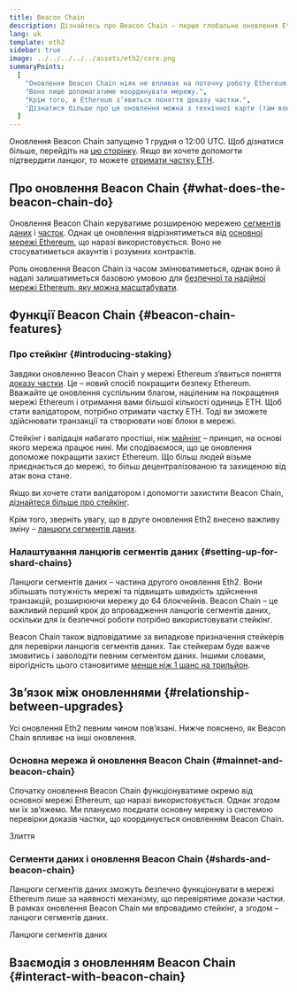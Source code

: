 ```yaml
---
title: Beacon Chain
description: Дізнайтесь про Beacon Chain – перше глобальне оновлення Eth2 для Ethereum.
lang: uk
template: eth2
sidebar: true
image: ../../../../../assets/eth2/core.png
summaryPoints:
  [
    "Оновлення Beacon Chain ніяк не впливає на поточну роботу Ethereum.",
    "Воно лише допомагатиме координувати мережу.",
    "Крім того, в Ethereum з’явиться поняття доказу частки.",
    'Дізнатися більше про це оновлення можна з технічної карти (там воно позначено як "Фаза 0").',
  ]
---
```


<UpgradeStatus isShipped date="Відправлено!">
    Оновлення Beacon Chain запущено 1 грудня о 12:00 UTC. Щоб дізнатися більше, перейдіть на <a href="https://beaconscan.com/">цю сторінку</a>. Якщо ви хочете допомогти підтвердити ланцюг, то можете <a href="/eth2/staking/">отримати частку ETH</a>.
</UpgradeStatus>

## Про оновлення Beacon Chain {#what-does-the-beacon-chain-do}

Оновлення Beacon Chain керуватиме розширеною мережею [сегментів даних](/eth2/shard-chains/) і [часток](/eth2/staking/). Однак це оновлення відрізнятиметься від [основної мережі Ethereum](/glossary/#mainnet), що наразі використовується. Воно не стосуватиметься акаунтів і розумних контрактів.

Роль оновлення Beacon Chain із часом змінюватиметься, однак воно й надалі залишатиметься базовою умовою для [безпечної та надійної мережі Ethereum, яку можна масштабувати](/eth2/vision/).

## Функції Beacon Chain {#beacon-chain-features}

### Про стейкінг {#introducing-staking}

Завдяки оновленню Beacon Chain у мережі Ethereum з’явиться поняття [доказу частки](/developers/docs/consensus-mechanisms/pos/). Це – новий спосіб покращити безпеку Ethereum. Вважайте це оновлення суспільним благом, націленим на покращення мережі Ethereum і отримання вами більшої кількості одиниць ETH. Щоб стати валідатором, потрібно отримати частку ETH. Тоді ви зможете здійснювати транзакції та створювати нові блоки в мережі.

Стейкінг і валідація набагато простіші, ніж [майнінг](/developers/docs/mining/) – принцип, на основі якого мережа працює нині. Ми сподіваємося, що це оновлення допоможе покращити захист Ethereum. Що більш людей візьме приєднається до мережі, то більш децентралізованою та захищеною від атак вона стане.

<InfoBanner emoji=":money_bag:">
Якщо ви хочете стати валідатором і допомогти захистити Beacon Chain, <a href="/eth2/staking/">дізнайтеся більше про стейкінг</a>.
</InfoBanner>

Крім того, зверніть увагу, що в друге оновлення Eth2 внесено важливу зміну – [ланцюги сегментів даних](/eth2/shard-chains/).

### Налаштування ланцюгів сегментів даних {#setting-up-for-shard-chains}

Ланцюги сегментів даних – частина другого оновлення Eth2. Вони збільшать потужність мережі та підвищать швидкість здійснення транзакцій, розширюючи мережу до 64 блокчейнів. Beacon Chain – це важливий перший крок до впровадження ланцюгів сегментів даних, оскільки для їх безпечної роботи потрібно використовувати стейкінг.

Beacon Chain також відповідатиме за випадкове призначення стейкерів для перевірки ланцюгів сегментів даних. Так стейкерам буде важче змовитись і заволодіти певним сегментом даних. Іншими словами, вірогідність цього становитиме [менше ніж 1 шанс на трильйон](https://medium.com/@chihchengliang/minimum-committee-size-explained-67047111fa20).

## Зв’язок між оновленнями {#relationship-between-upgrades}

Усі оновлення Eth2 певним чином пов’язані. Нижче пояснено, як Beacon Chain впливає на інші оновлення.

### Основна мережа й оновлення Beacon Chain {#mainnet-and-beacon-chain}

Спочатку оновлення Beacon Chain функціонуватиме окремо від основної мережі Ethereum, що наразі використовується. Однак згодом ми їх зв’яжемо. Ми плануємо поєднати основну мережу із системою перевірки доказів частки, що координується оновленням Beacon Chain.

<ButtonLink to="/eth2/merge/">Злиття</ButtonLink>

### Сегменти даних і оновлення Beacon Chain {#shards-and-beacon-chain}

Ланцюги сегментів даних зможуть безпечно функціонувати в мережі Ethereum лише за наявності механізму, що перевірятиме докази частки. В рамках оновлення Beacon Chain ми впровадимо стейкінг, а згодом – ланцюги сегментів даних.

<ButtonLink to="/eth2/shard-chains/">Ланцюги сегментів даних</ButtonLink>

<Divider />

## Взаємодія з оновленням Beacon Chain {#interact-with-beacon-chain}

<Eth2BeaconChainActions />
